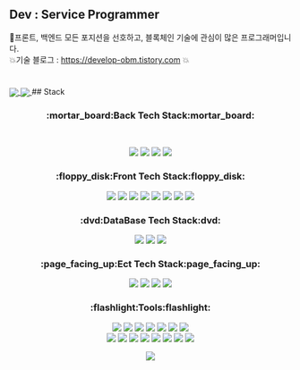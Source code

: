 ## Dev : Service Programmer

:pushpin:프론트, 백엔드 모든 포지션을 선호하고, 블록체인 기술에 관심이 많은 프로그래머입니다.<br/>
:collision:기술 블로그 : https://develop-obm.tistory.com :collision:
#

<a href="https://github.com/byeongmunoh/github-readme-stats">
  <img align="center" src="https://github-readme-stats.vercel.app/api/pin/?username=byeongmunoh&repo=github-readme-stats" />
</a>
<a href="https://github.com/byeongmunoh/convoychat">
  <img align="center" src="https://github-readme-stats.vercel.app/api/pin/?username=byeongmunoh&repo=convoychat" />
</a>
## Stack

<h3 align="center">:mortar_board:Back Tech Stack:mortar_board:</h3>
<br/>
<p align="center">
  <img
    src="https://img.shields.io/badge/Laravel-000000?style=flat-square&logo=Laravel&logoColor=white"
  />&nbsp<img
    src="https://img.shields.io/badge/Node.js-000000?style=flat-square&logo=Node.js&logoColor=white"
  />&nbsp<img
    src="https://img.shields.io/badge/Solidity-000000?style=flat-square&logo=Solidity&logoColor=white"
  />&nbsp<img
    src="https://img.shields.io/badge/PHP-000000?style=flat-square&logo=PHP&logoColor=white"
  />
</p>
<h3 align="center">:floppy_disk:Front Tech Stack:floppy_disk:</h3>
<p align="center">
  <img
    src="https://img.shields.io/badge/HTML5-000000?style=flat-square&logo=HTML5&logoColor=white"
  />&nbsp<img
    src="https://img.shields.io/badge/React-000000?style=flat-square&logo=React&logoColor=white"
  />&nbsp<img
    src="https://img.shields.io/badge/Next.js-000000?style=flat-square&logo=Next.js&logoColor=white"
  />&nbsp<img
    src="https://img.shields.io/badge/TypeScript-000000?style=flat-square&logo=TypeScript&logoColor=white"
  />&nbsp<img
    src="https://img.shields.io/badge/JavaScript-000000?style=flat-square&logo=JavaScript&logoColor=white"
  />&nbsp<img
    src="https://img.shields.io/badge/CSS3-000000?style=flat-square&logo=CSS3&logoColor=white"
  />&nbsp<img
    src="https://img.shields.io/badge/Redux-000000?style=flat-square&logo=Redux&logoColor=white"
  />&nbsp<img
    src="https://img.shields.io/badge/Web3.js-000000?style=flat-square&logo=Web3.js&logoColor=white"
  />
</p>
<h3 align="center">:dvd:DataBase Tech Stack:dvd:</h3>
<p align="center">
  <img
    src="https://img.shields.io/badge/MySQL-000000?style=flat-square&logo=MySQL&logoColor=white"
  />&nbsp<img
    src="https://img.shields.io/badge/MongoDB-000000?style=flat-square&logo=MongoDB&logoColor=white"
  />&nbsp<img
    src="https://img.shields.io/badge/MariaDB-000000?style=flat-square&logo=MariaDB&logoColor=white"
  />
</p>
<h3 align="center">:page_facing_up:Ect Tech Stack:page_facing_up:</h3>
<p align="center">
  <img
    src="https://img.shields.io/badge/Amazon AWS-000000?style=flat-square&logo=Amazon AWS&logoColor=white"
  />&nbsp<img
    src="https://img.shields.io/badge/Amazon RDS-000000?style=flat-square&logo=Amazon RDS&logoColor=white"
  />&nbsp<img
    src="https://img.shields.io/badge/Amazon S3-000000?style=flat-square&logo=Amazon S3&logoColor=white"
  />&nbsp<img
    src="https://img.shields.io/badge/Amazon EC2-000000?style=flat-square&logo=Amazon EC2&logoColor=white"
  />
</p>
<h3 align="center">:flashlight:Tools:flashlight:</h3>
<p align="center">
  <img
    src="https://img.shields.io/badge/Visual Studio Code-000000?style=flat-square&logo=Visual Studio Code&logoColor=white"
  />&nbsp<img
    src="https://img.shields.io/badge/GitHub-000000?style=flat-square&logo=GitHub&logoColor=white"
  />&nbsp<img
    src="https://img.shields.io/badge/GitLab-000000?style=flat-square&logo=GitLab&logoColor=white"
  />&nbsp<img
    src="https://img.shields.io/badge/Jira Software-000000?style=flat-square&logo=Jira Software&logoColor=white"
  />&nbsp<img
    src="https://img.shields.io/badge/Confluence-000000?style=flat-square&logo=Confluence&logoColor=white"
  />&nbsp<img
    src="https://img.shields.io/badge/Slack-000000?style=flat-square&logo=Slack&logoColor=white"
  />&nbsp<img
    src="https://img.shields.io/badge/Sourcetree-000000?style=flat-square&logo=Sourcetree&logoColor=white"
  /><br/><img
    src="https://img.shields.io/badge/GitKraken-000000?style=flat-square&logo=GitKraken&logoColor=white"
  />&nbsp<img
    src="https://img.shields.io/badge/Android Studio-000000?style=flat-square&logo=Android Studio&logoColor=white"
  />&nbsp<img
    src="https://img.shields.io/badge/FileZilla-000000?style=flat-square&logo=FileZilla&logoColor=white"
  />&nbsp<img
    src="https://img.shields.io/badge/Postman-000000?style=flat-square&logo=Postman&logoColor=white"
  />&nbsp<img
    src="https://img.shields.io/badge/IPFS-000000?style=flat-square&logo=IPFS&logoColor=white"
  />&nbsp<img
    src="https://img.shields.io/badge/Firebase-000000?style=flat-square&logo=Firebase&logoColor=white"
  />&nbsp<img
    src="https://img.shields.io/badge/VirtualBox-000000?style=flat-square&logo=VirtualBox&logoColor=white"
  />&nbsp<img
    src="https://img.shields.io/badge/NGINX-000000?style=flat-square&logo=NGINX&logoColor=white"
  />
</p>
<p align="center">
<a href="https://hits.seeyoufarm.com"><img src="https://hits.seeyoufarm.com/api/count/incr/badge.svg?url=https%3A%2F%2Fgithub.com%2Fbyeongmunoh%2Fbyeongmunoh%2Fblob%2Fmain%2FREADME.md&count_bg=%23A2A2A2&title_bg=%23555555&icon=vsco.svg&icon_color=%23E7E7E7&title=%EB%B0%A9%EB%AC%B8%EC%9E%90+%EC%88%98&edge_flat=true"/></a><br/>
</p>
